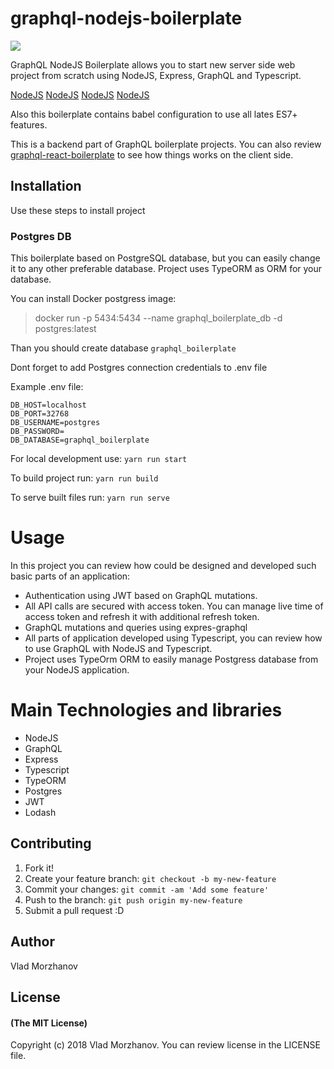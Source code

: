 # graphql-nodejs-boilerplate

<img src="https://i.imgur.com/B7x0zvj.png"/>

GraphQL NodeJS Boilerplate allows you to start new server side web project from scratch using NodeJS, Express, GraphQL and Typescript.

<a href="">NodeJS</a>
<a href="">NodeJS</a>
<a href="">NodeJS</a>
<a href="">NodeJS</a>

Also this boilerplate contains babel configuration to use all lates ES7+ features.

This is a backend part of GraphQL boilerplate projects. You can also review <a href="https://github.com/VladMorzhanov/graphql-react-boilerplate">graphql-react-boilerplate</a> to see how things works on the client side.

## Installation

Use these steps to install project

### Postgres DB

This boilerplate based on PostgreSQL database, but you can easily change it to any other preferable database. Project uses TypeORM as ORM for your database.

You can install Docker postgress image:

> docker run -p 5434:5434 --name graphql_boilerplate_db -d postgres:latest

Than you should create database `graphql_boilerplate`

Dont forget to add Postgres connection credentials to .env file

Example .env file:

```
DB_HOST=localhost
DB_PORT=32768
DB_USERNAME=postgres
DB_PASSWORD=
DB_DATABASE=graphql_boilerplate
```

For local development use: `yarn run start`

To build project run: `yarn run build`

To serve built files run: `yarn run serve`

# Usage

In this project you can review how could be designed and developed such basic parts of an application:

- Authentication using JWT based on GraphQL mutations.
- All API calls are secured with access token. You can manage live time of access token and refresh it with additional refresh token.
- GraphQL mutations and queries using expres-graphql
- All parts of application developed using Typescript, you can review how to use GraphQL with NodeJS and Typescript.
- Project uses TypeOrm ORM to easily manage Postgress database from your NodeJS application.

# Main Technologies and libraries

- NodeJS
- GraphQL
- Express
- Typescript
- TypeORM
- Postgres
- JWT
- Lodash

## Contributing

1.  Fork it!
2.  Create your feature branch: `git checkout -b my-new-feature`
3.  Commit your changes: `git commit -am 'Add some feature'`
4.  Push to the branch: `git push origin my-new-feature`
5.  Submit a pull request :D

## Author

Vlad Morzhanov

## License

#### (The MIT License)

Copyright (c) 2018 Vlad Morzhanov.
You can review license in the LICENSE file.
